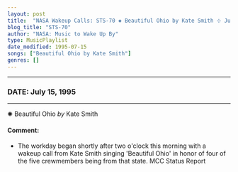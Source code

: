 ```yaml
---
layout: post
title:  "NASA Wakeup Calls: STS-70 ✺ Beautiful Ohio by Kate Smith ⊹ July 15, 1995"
blog_title: "STS-70"
author: "NASA: Music to Wake Up By"
type: MusicPlaylist
date_modified: 1995-07-15
songs: ["Beautiful Ohio by Kate Smith"]
genres: []
---
```


----
### DATE: July 15, 1995
----
✺ Beautiful Ohio *by* Kate Smith  

#### Comment:
* The workday began shortly after two o'clock this morning with a wakeup call from Kate Smith singing 'Beautiful Ohio' in honor of four of the five crewmembers being from that state. MCC Status Report



<br/>
<center>
	<a target="_blank"
	   href="https://twitter.com/intent/tweet?hashtags=Space,NASA,Playlist,NASAWakeupCalls,SpaceProgram&text=🚀 {{ page.author}}, '{{ page.songs.first }}' {{ page.title }}, {{ site.url }}{{ page.url }}&via=nasawakeupcalls"><i class="fab fa-twitter" title="Tweet this page" alt="Tweet this page" style="font-size: 1.3em;"></i></a>
	&nbsp; 	<i class="fas fa-user-astronaut" style="font-size: 1.5em;"></i> &nbsp;
    <a id="custom_amazon_link"
       type="amzn" search="#"
       category="popular music">
    <i class="fab fa-amazon" style="font-size: 1.3em;"></i></a>
</center>

<!-- Randomly resolve an individual entry from a song array -->
<script src="/assets/javascript/seedrandom.min.js"></script>
<script>
  var wake_me_up = ["Beautiful Ohio by Kate Smith"];
  var prng = new Math.seedrandom();
  function randomSong() {
    song = wake_me_up[Math.floor(Math.random() * wake_me_up.length)];
    var amazon_link = document.getElementById("custom_amazon_link");
    amazon_link.setAttribute("search", song);
  }
  window.onload = randomSong();
</script>
